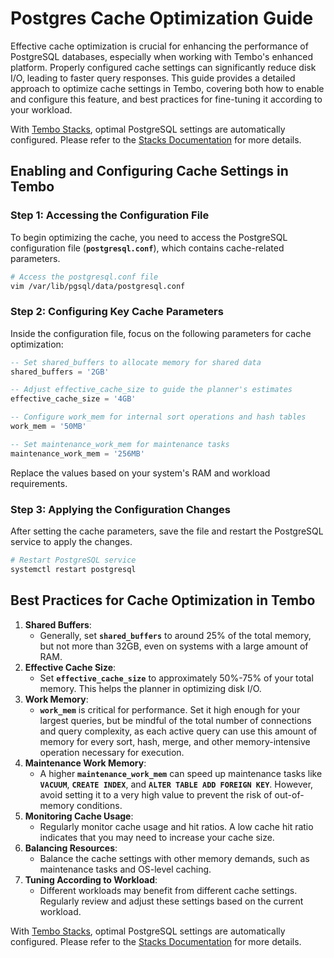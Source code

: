 # Postgres **Cache Optimization Guide**

Effective cache optimization is crucial for enhancing the performance of PostgreSQL databases, especially when working with Tembo's enhanced platform. Properly configured cache settings can significantly reduce disk I/O, leading to faster query responses. This guide provides a detailed approach to optimize cache settings in Tembo, covering both how to enable and configure this feature, and best practices for fine-tuning it according to your workload.

With [Tembo Stacks](http://localhost:4321/docs/product/stacks/intro-to-stacks), optimal PostgreSQL settings are automatically configured. Please refer to the [Stacks Documentation](http://localhost:4321/docs/product/stacks/intro-to-stacks) for more details.

## **Enabling and Configuring Cache Settings in Tembo**

### **Step 1: Accessing the Configuration File**

To begin optimizing the cache, you need to access the PostgreSQL configuration file (**`postgresql.conf`**), which contains cache-related parameters.

```bash
# Access the postgresql.conf file
vim /var/lib/pgsql/data/postgresql.conf
```

### **Step 2: Configuring Key Cache Parameters**

Inside the configuration file, focus on the following parameters for cache optimization:

```sql
-- Set shared_buffers to allocate memory for shared data
shared_buffers = '2GB'

-- Adjust effective_cache_size to guide the planner's estimates
effective_cache_size = '4GB'

-- Configure work_mem for internal sort operations and hash tables
work_mem = '50MB'

-- Set maintenance_work_mem for maintenance tasks
maintenance_work_mem = '256MB'
```

Replace the values based on your system's RAM and workload requirements.

### **Step 3: Applying the Configuration Changes**

After setting the cache parameters, save the file and restart the PostgreSQL service to apply the changes.

```bash
# Restart PostgreSQL service
systemctl restart postgresql
```

## **Best Practices for Cache Optimization in Tembo**

1. **Shared Buffers**:
    - Generally, set **`shared_buffers`** to around 25% of the total memory, but not more than 32GB, even on systems with a large amount of RAM.
2. **Effective Cache Size**:
    - Set **`effective_cache_size`** to approximately 50%-75% of your total memory. This helps the planner in optimizing disk I/O.
3. **Work Memory**:
    - **`work_mem`** is critical for performance. Set it high enough for your largest queries, but be mindful of the total number of connections and query complexity, as each active query can use this amount of memory for every sort, hash, merge, and other memory-intensive operation necessary for execution.
4. **Maintenance Work Memory**:
    - A higher **`maintenance_work_mem`** can speed up maintenance tasks like **`VACUUM`**, **`CREATE INDEX`**, and **`ALTER TABLE ADD FOREIGN KEY`**. However, avoid setting it to a very high value to prevent the risk of out-of-memory conditions.
5. **Monitoring Cache Usage**:
    - Regularly monitor cache usage and hit ratios. A low cache hit ratio indicates that you may need to increase your cache size.
6. **Balancing Resources**:
    - Balance the cache settings with other memory demands, such as maintenance tasks and OS-level caching.
7. **Tuning According to Workload**:
    - Different workloads may benefit from different cache settings. Regularly review and adjust these settings based on the current workload.

With [Tembo Stacks](http://localhost:4321/docs/product/stacks/intro-to-stacks), optimal PostgreSQL settings are automatically configured. Please refer to the [Stacks Documentation](http://localhost:4321/docs/product/stacks/intro-to-stacks) for more details.
